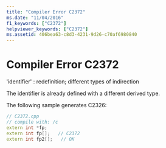 ```yaml
---
title: "Compiler Error C2372"
ms.date: "11/04/2016"
f1_keywords: ["C2372"]
helpviewer_keywords: ["C2372"]
ms.assetid: 406bea63-c8d3-4231-9d26-c70af6980840
---
```

# Compiler Error C2372

'identifier' : redefinition; different types of indirection

The identifier is already defined with a different derived type.

The following sample generates C2326:

```cpp
// C2372.cpp
// compile with: /c
extern int *fp;
extern int fp[];   // C2372
extern int fp2[];   // OK
```
